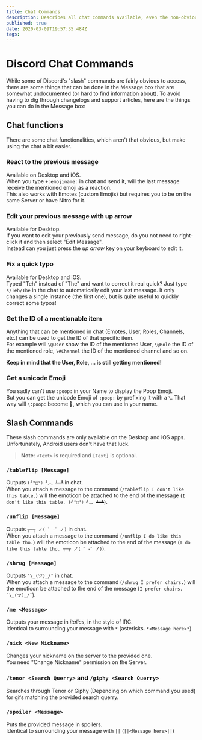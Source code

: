 ```yaml
---
title: Chat Commands
description: Describes all chat commands available, even the non-obvious/non-documented ones
published: true
date: 2020-03-09T19:57:35.484Z
tags: 
---
```


# Discord Chat Commands
While some of Discord's "slash" commands are fairly obvious to access, there are some things that can be done in the Message box that are somewhat undocumented (or hard to find information about). To avoid having to dig through changelogs and support articles, here are the things you can do in the Message box:

## Chat functions
There are some chat functionalities, which aren't that obvious, but make using the chat a bit easier.

### React to the previous message
Available on Desktop and iOS.  
When you type `+:emojiname:` in chat and send it, will the last message receive the mentioned emoji as a reaction.  
This also works with Emotes (custom Emojis) but requires you to be on the same Server or have Nitro for it.

### Edit your previous message with up arrow
Available for Desktop.  
If you want to edit your previously send message, do you not need to right-click it and then select "Edit Message".  
Instead can you just press the *up arrow* key on your keyboard to edit it.

### Fix a quick typo
Available for Desktop and iOS.  
Typed "Teh" instead of "The" and want to correct it real quick? Just type `s/Teh/The` in the chat to automatically edit your last message. It only changes a single instance (the first one), but is quite useful to quickly correct some typos!

### Get the ID of a mentionable item
Anything that can be mentioned in chat (Emotes, User, Roles, Channels, etc.) can be used to get the ID of that specific item.  
For example will `\@User` show the ID of the mentioned User, `\@Role` the ID of the mentioned role, `\#Channel` the ID of the mentioned channel and so on.

**Keep in mind that the User, Role, ... is still getting mentioned!**

### Get a unicode Emoji
You sadly can't use `:poop:` in your Name to display the Poop Emoji.  
But you can get the unicode Emoji of `:poop:` by prefixing it with a `\`. That way will `\:poop:` become 💩, which you can use in your name.

## Slash Commands

These slash commands are only available on the Desktop and iOS apps. Unfortunately, Android users don't have that luck.

> **Note**:
> `<Text>` is required and `[Text]` is optional.

### `/tableflip [Message]`
Outputs `(╯°□°）╯︵ ┻━┻` in chat.  
When you attach a message to the command (`/tableflip I don't like this table.`) will the emoticon be attached to the end of the message (`I don't like this table. (╯°□°）╯︵ ┻━┻`).

### `/unflip [Message]`
Outputs `┬─┬ ノ( ゜-゜ノ)` in chat.  
When you attach a message to the command (`/unflip I do like this table tho.`) will the emoticon be attached to the end of the message (`I do like this table tho. ┬─┬ ノ( ゜-゜ノ)`).

### `/shrug [Message]`
Outputs `¯\_(ツ)_/¯` in chat.  
When you attach a message to the command (`/shrug I prefer chairs.`) will the emoticon be attached to the end of the message (`I prefer chairs. ¯\_(ツ)_/¯`).

### `/me <Message>`
Outputs your message in *italics*, in the style of IRC.  
Identical to surrounding your message with `*` (asterisks. `*<Message here>*`)

### `/nick <New Nickname>`
Changes your nickname on the server to the provided one.  
You need "Change Nickname" permission on the Server.

### `/tenor <Search Querry>` and `/giphy <Search Querry>`
Searches through Tenor or Giphy (Depending on which command you used) for gifs matching the provided search querry.

### `/spoiler <Message>`
Puts the provided message in spoilers.  
Identical to surrounding your message with `||` (`||<Message here>||`)
